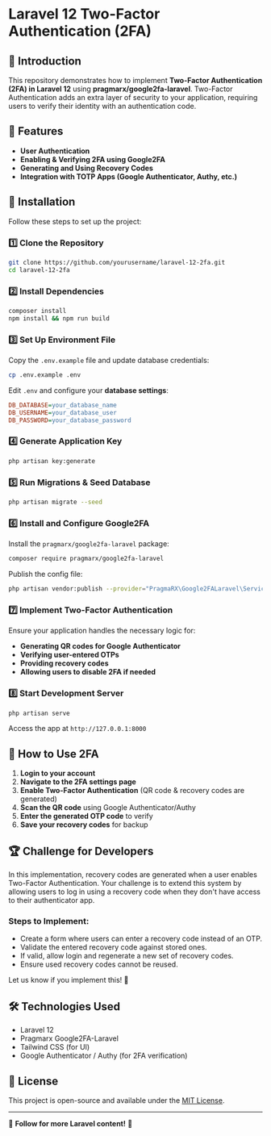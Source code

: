 # Laravel 12 Two-Factor Authentication (2FA)

## 📌 Introduction
This repository demonstrates how to implement **Two-Factor Authentication (2FA) in Laravel 12** using **pragmarx/google2fa-laravel**. Two-Factor Authentication adds an extra layer of security to your application, requiring users to verify their identity with an authentication code.

## 🎯 Features
- **User Authentication**
- **Enabling & Verifying 2FA using Google2FA**
- **Generating and Using Recovery Codes**
- **Integration with TOTP Apps (Google Authenticator, Authy, etc.)**

## 🚀 Installation
Follow these steps to set up the project:

### 1️⃣ Clone the Repository
```bash
git clone https://github.com/yourusername/laravel-12-2fa.git
cd laravel-12-2fa
```

### 2️⃣ Install Dependencies
```bash
composer install
npm install && npm run build
```

### 3️⃣ Set Up Environment File
Copy the `.env.example` file and update database credentials:
```bash
cp .env.example .env
```
Edit `.env` and configure your **database settings**:
```ini
DB_DATABASE=your_database_name
DB_USERNAME=your_database_user
DB_PASSWORD=your_database_password
```

### 4️⃣ Generate Application Key
```bash
php artisan key:generate
```

### 5️⃣ Run Migrations & Seed Database
```bash
php artisan migrate --seed
```

### 6️⃣ Install and Configure Google2FA
Install the `pragmarx/google2fa-laravel` package:
```bash
composer require pragmarx/google2fa-laravel
```
Publish the config file:
```bash
php artisan vendor:publish --provider="PragmaRX\Google2FALaravel\ServiceProvider"
```

### 7️⃣ Implement Two-Factor Authentication
Ensure your application handles the necessary logic for:
- **Generating QR codes for Google Authenticator**
- **Verifying user-entered OTPs**
- **Providing recovery codes**
- **Allowing users to disable 2FA if needed**

### 8️⃣ Start Development Server
```bash
php artisan serve
```
Access the app at `http://127.0.0.1:8000`

## 🔐 How to Use 2FA
1. **Login to your account**
2. **Navigate to the 2FA settings page**
3. **Enable Two-Factor Authentication** (QR code & recovery codes are generated)
4. **Scan the QR code** using Google Authenticator/Authy
5. **Enter the generated OTP code** to verify
6. **Save your recovery codes** for backup

## 🏆 Challenge for Developers
In this implementation, recovery codes are generated when a user enables Two-Factor Authentication. Your challenge is to extend this system by allowing users to log in using a recovery code when they don't have access to their authenticator app.

### Steps to Implement:
- Create a form where users can enter a recovery code instead of an OTP.
- Validate the entered recovery code against stored ones.
- If valid, allow login and regenerate a new set of recovery codes.
- Ensure used recovery codes cannot be reused.

Let us know if you implement this! 🚀

## 🛠 Technologies Used
- Laravel 12
- Pragmarx Google2FA-Laravel
- Tailwind CSS (for UI)
- Google Authenticator / Authy (for 2FA verification)

## 📝 License
This project is open-source and available under the [MIT License](LICENSE).

---
📢 **Follow for more Laravel content!** 🚀
